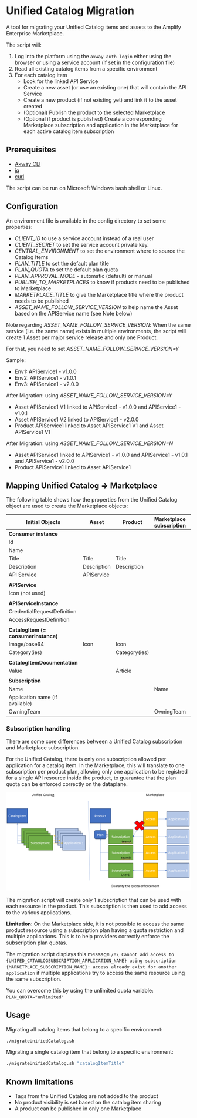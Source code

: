 # Unified Catalog Migration

A tool for migrating your Unified Catalog items and assets to the Amplify Enterprise Marketplace.

The script will:

1. Log into the platform using the `axway auth login` either using the browser or using a service account (if set in the configuration file)
2. Read all existing catalog items from a specific environment
3. For each catalog item
    * Look for the linked API Service
    * Create a new asset (or use an existing one) that will contain the API Service
    * Create a new product (if not existing yet) and link it to the asset created
    * (Optional) Publish the product to the selected Marketplace
    * (Optional if product is published) Create a corresponding Marketplace subscription and application in the Marketplace for each active catalog item subscription

## Prerequisites

* [Axway CLI](https://docs.axway.com/bundle/amplify-central/page/docs/integrate_with_central/cli_central/index.html)
* [jq](https://jqlang.github.io/jq/)
* [curl](https://curl.se/)

The script can be run on Microsoft Windows bash shell or Linux.

## Configuration

An environment file is available in the config directory to set some properties:

* _CLIENT_ID_ to use a service account instead of a real user
* _CLIENT_SECRET_ to set the service account private key.
* _CENTRAL_ENVIRONMENT_ to set the environment where to source the Catalog Items
* _PLAN_TITLE_ to set the default plan title
* _PLAN_QUOTA_ to set the default plan quota
* _PLAN_APPROVAL_MODE_ - automatic (default) or manual
* _PUBLISH_TO_MARKETPLACES_ to know if products need to be published to Marketplace
* _MARKETPLACE_TITLE_ to give the Marketplace title where the product needs to be published
* _ASSET_NAME_FOLLOW_SERVICE_VERSION_ to help name the Asset based on the APIService name (see Note below)

Note regarding _ASSET_NAME_FOLLOW_SERVICE_VERSION_:
 When the same service (i.e. the same name) exists in multiple environments, the script will create 1 Asset per major service release and only one Product.
 
 For that, you need to set _ASSET_NAME_FOLLOW_SERVICE_VERSION=Y_

Sample:

* Env1: APIService1 - v1.0.0
* Env2: APIService1 - v1.0.1
* Env3: APIService1 - v2.0.0

After Migration: using _ASSET_NAME_FOLLOW_SERVICE_VERSION=Y_

* Asset APIService1 V1 linked to APIService1 - v1.0.0 and APIService1 - v1.0.1
* Asset APIService1 V2 linked to APIService1 - v2.0.0
* Product APIService1 linked to Asset APIService1 V1 and Asset APIService1 V1

After Migration: using _ASSET_NAME_FOLLOW_SERVICE_VERSION=N_
* Asset APIService1 linked to APIService1 - v1.0.0 and APIService1 - v1.0.1 and APIService1 - v2.0.0
* Product APIService1 linked to Asset APIService1

## Mapping Unified Catalog => Marketplace

The following table shows how the properties from the Unified Catalog object are used to create the Marketplace objects:

| Initial Objects                      | Asset                | Product       | Marketplace subscription | Marketplace application |
|------------------------------------|------------------------|---------------|--------------------------|-------------------------|
| **Consumer instance**                |                      |               |                          |                         |
|  Id                                  |                      |               |                          |                         |
|  Name                                |                      |               |                          |                         |
|  Title                               | Title                | Title         |                          |                         |
|  Description                         | Description          | Description   |                          |                         |
|  API Service                         | APIService           |               |                          |                         |
|                                      |                      |               |                          |                         |
| **APIService**                       |                      |               |                          |                         |
|  Icon (not used)                     |                      |               |                          |                         |
|                                      |                      |               |                          |                         |
| **APIServiceInstance**               |                      |               |                          |                         |
|  CredentialRequestDefinition         |                      |               |                          |                         |
|  AccessRequestDefinition             |                      |               |                          |                         |
|                                      |                      |               |                          |                         |
| **CatalogItem (= consumerInstance)** |                      |               |                          |                         |
|  Image/base64                        | Icon                 | Icon          |                          |                         |
|  Category(ies)                       |                      | Category(ies) |                          |                         |
|                                      |                      |               |                          |                         |
| **CatalogItemDocumentation**         |                      |               |                          |                         |
|  Value                               |                      | Article       |                          |                         |
|                                      |                      |               |                          |                         |
| **Subscription**                     |                      |               |                          |                         |
|  Name                                |                      |               | Name                     |                         |
|  Application name (if available)     |                      |               |                          | Name                    |
|  OwningTeam                          |                      |               | OwningTeam               | OwningTeam              |

### Subscription handling

There are some core differences between a Unified Catalog subscription and Marketplace subscription.

For the Unified Catalog, there is only one subscription allowed per application for a catalog item. In the Marketplace, this will translate to one subscription per product plan, allowing only one application to be registred for a single API resource inside the product, to guarantee that the plan quota can be enforced correctly on the dataplane.

![Alt text](subscription.png)

The migration script will create only 1 subscription that can be used with each resource in the product. This subscription is then used to add access to the various applications.

**Limitation**:
On the Marketplace side, it is not possible to access the same product resource using a subscription plan having a quota restriction and multiple applications. This is to help providers correctly enforce the subscription plan quotas.

The migration script displays this message `/!\ Cannot add access to {UNIFED_CATAOLOGSUBSCRIPTION_APPLICATION_NAME} using subscription {MARKETPLACE_SUBSCRIPTION_NAME}: access already exist for another application` if multiple applications try to access the same resource using the same subscription.

You can overcome this by using the unlimited quota variable: `PLAN_QUOTA="unlimited"`

## Usage

Migrating all catalog items that belong to a specific environment:

```bash
./migrateUnifiedCatalog.sh
```

Migrating a single catalog item that belong to a specific environment:

```bash
./migrateUnifiedCatalog.sh "catalogItemTitle"
```

## Known limitations

* Tags from the Unified Catalog are not added to the product
* No product visibility is set based on the catalog item sharing
* A product can be published in only one Marketplace
